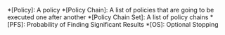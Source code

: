 *[Policy]: A policy
*[Policy Chain]: A list of policies that are going to be executed one after another
*[Policy Chain Set]: A list of policy chains
*[PFS]: Probability of Finding Significant Results
*[OS]: Optional Stopping